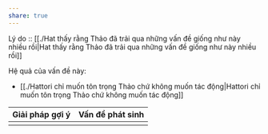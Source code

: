 ```yaml
---
share: true
---
```

Lý do :: [[./Hat thấy rằng Thảo đã trải qua những vấn đề giống như này nhiều rồi|Hat thấy rằng Thảo đã trải qua những vấn đề giống như này nhiều rồi]]

Hệ quả của vấn đề này:
- [[./Hattori chỉ muốn tôn trọng Thảo chứ không muốn tác động|Hattori chỉ muốn tôn trọng Thảo chứ không muốn tác động]]


| Giải pháp gợi ý | Vấn đề phát sinh |
| --------------- | ---------------- |
|                 |                  |